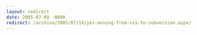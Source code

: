 ```yaml
---
layout: redirect
date: 2005-07-09 -0800
redirect: /archive/2005/07/10/yes-moving-from-vss-to-subversion.aspx/
---
```

